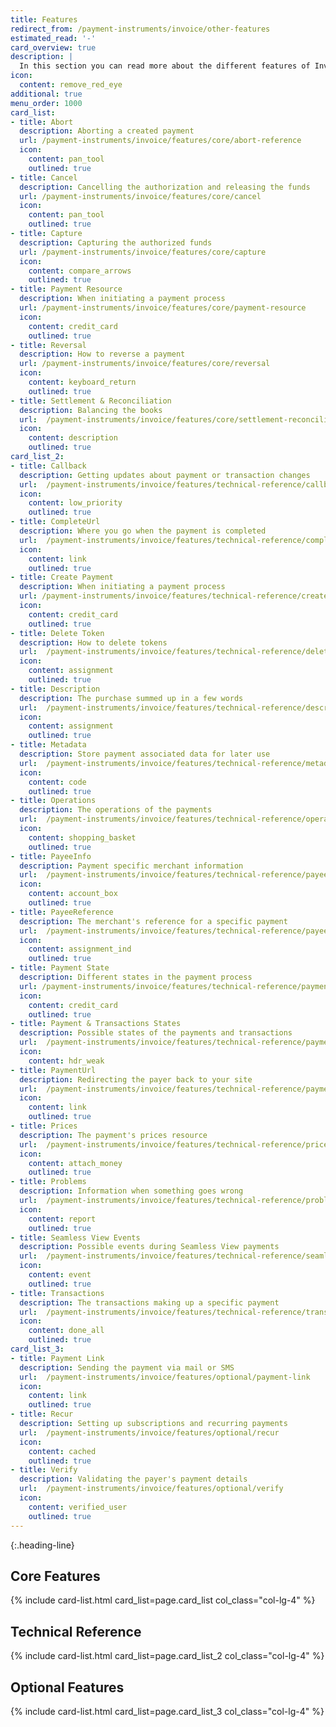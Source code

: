 ```yaml
---
title: Features
redirect_from: /payment-instruments/invoice/other-features
estimated_read: '-'
card_overview: true
description: |
  In this section you can read more about the different features of Invoice.
icon:
  content: remove_red_eye
additional: true
menu_order: 1000
card_list:
- title: Abort
  description: Aborting a created payment
  url: /payment-instruments/invoice/features/core/abort-reference
  icon:
    content: pan_tool
    outlined: true
- title: Cancel
  description: Cancelling the authorization and releasing the funds
  url: /payment-instruments/invoice/features/core/cancel
  icon:
    content: pan_tool
    outlined: true
- title: Capture
  description: Capturing the authorized funds
  url: /payment-instruments/invoice/features/core/capture
  icon:
    content: compare_arrows
    outlined: true
- title: Payment Resource
  description: When initiating a payment process
  url: /payment-instruments/invoice/features/core/payment-resource
  icon:
    content: credit_card
    outlined: true
- title: Reversal
  description: How to reverse a payment
  url: /payment-instruments/invoice/features/core/reversal
  icon:
    content: keyboard_return
    outlined: true
- title: Settlement & Reconciliation
  description: Balancing the books
  url:  /payment-instruments/invoice/features/core/settlement-reconciliation
  icon:
    content: description
    outlined: true
card_list_2:
- title: Callback
  description: Getting updates about payment or transaction changes
  url:  /payment-instruments/invoice/features/technical-reference/callback-reference
  icon:
    content: low_priority
    outlined: true
- title: CompleteUrl
  description: Where you go when the payment is completed
  url:  /payment-instruments/invoice/features/technical-reference/complete-url
  icon:
    content: link
    outlined: true
- title: Create Payment
  description: When initiating a payment process
  url: /payment-instruments/invoice/features/technical-reference/create-payment
  icon:
    content: credit_card
    outlined: true
- title: Delete Token
  description: How to delete tokens
  url:  /payment-instruments/invoice/features/technical-reference/delete-token
  icon:
    content: assignment
    outlined: true
- title: Description
  description: The purchase summed up in a few words
  url:  /payment-instruments/invoice/features/technical-reference/description
  icon:
    content: assignment
    outlined: true
- title: Metadata
  description: Store payment associated data for later use
  url:  /payment-instruments/invoice/features/technical-reference/metadata
  icon:
    content: code
    outlined: true
- title: Operations
  description: The operations of the payments
  url:  /payment-instruments/invoice/features/technical-reference/operations
  icon:
    content: shopping_basket
    outlined: true
- title: PayeeInfo
  description: Payment specific merchant information
  url:  /payment-instruments/invoice/features/technical-reference/payee-info
  icon:
    content: account_box
    outlined: true
- title: PayeeReference
  description: The merchant's reference for a specific payment
  url:  /payment-instruments/invoice/features/technical-reference/payee-reference
  icon:
    content: assignment_ind
    outlined: true
- title: Payment State
  description: Different states in the payment process
  url: /payment-instruments/invoice/features/technical-reference/payment-state
  icon:
    content: credit_card
    outlined: true
- title: Payment & Transactions States
  description: Possible states of the payments and transactions
  url:  /payment-instruments/invoice/features/technical-reference/payment-transaction-states
  icon:
    content: hdr_weak
- title: PaymentUrl
  description: Redirecting the payer back to your site
  url:  /payment-instruments/invoice/features/technical-reference/payment-url
  icon:
    content: link
    outlined: true
- title: Prices
  description: The payment's prices resource
  url:  /payment-instruments/invoice/features/technical-reference/prices
  icon:
    content: attach_money
    outlined: true
- title: Problems
  description: Information when something goes wrong
  url:  /payment-instruments/invoice/features/technical-reference/problems
  icon:
    content: report
    outlined: true
- title: Seamless View Events
  description: Possible events during Seamless View payments
  url:  /payment-instruments/invoice/features/technical-reference/seamless-view-events
  icon:
    content: event
    outlined: true
- title: Transactions
  description: The transactions making up a specific payment
  url:  /payment-instruments/invoice/features/technical-reference/transactions
  icon:
    content: done_all
    outlined: true
card_list_3:
- title: Payment Link
  description: Sending the payment via mail or SMS
  url:  /payment-instruments/invoice/features/optional/payment-link
  icon:
    content: link
    outlined: true
- title: Recur
  description: Setting up subscriptions and recurring payments
  url:  /payment-instruments/invoice/features/optional/recur
  icon:
    content: cached
    outlined: true
- title: Verify
  description: Validating the payer's payment details
  url:  /payment-instruments/invoice/features/optional/verify
  icon:
    content: verified_user
    outlined: true
---
```


{:.heading-line}

## Core Features

{% include card-list.html card_list=page.card_list
    col_class="col-lg-4" %}

## Technical Reference

{% include card-list.html card_list=page.card_list_2
    col_class="col-lg-4" %}

## Optional Features

{% include card-list.html card_list=page.card_list_3
    col_class="col-lg-4" %}
